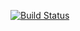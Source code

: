 [![Build Status](https://travis-ci.org/timofeevM/Start2.svg?branch=master)](https://travis-ci.org/timofeevM/Start2)
